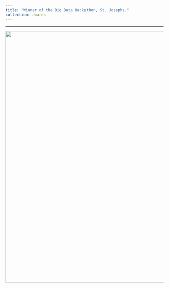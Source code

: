 ```yaml
---
title: "Winner of the Big Data Hackathon, St. Josephs."
collection: awards
---
```

---

<img src="https://parasnaren.github.io/images/stjosephs.jpeg" width="800"/>

